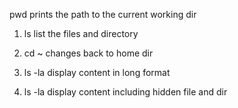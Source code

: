 pwd prints the path to the current working dir

1. ls list the files and directory

2. cd ~ changes back to home dir

3. ls -la display content in long format 

4. ls -la display content including hidden file and dir
